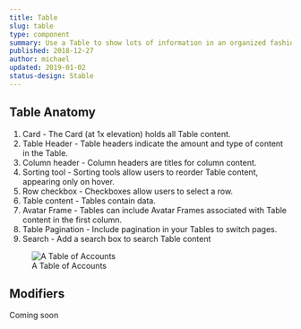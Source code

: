 ```yaml
---
title: Table
slug: table
type: component
summary: Use a Table to show lots of information in an organized fashion.
published: 2018-12-27
author: michael
updated: 2019-01-02
status-design: Stable
---
```


## Table Anatomy
1. Card - The Card (at 1x elevation) holds all Table content.
2. Table Header - Table headers indicate the amount and type of content in the Table.
3. Column header - Column headers are titles for column content.
4. Sorting tool - Sorting tools allow users to reorder Table content, appearing only on hover.
5. Row checkbox - Checkboxes allow users to select a row.
6. Table content - Tables contain data.
7. Avatar Frame - Tables can include Avatar Frames associated with Table content in the first column.
8. Table Pagination - Include pagination in your Tables to switch pages.
9. Search - Add a search box to search Table content

<figure>
    <img src="/static/images/table.png" alt="A Table of Accounts">
    <figcaption>A Table of Accounts</figcaption>
</figure>

## Modifiers
Coming soon